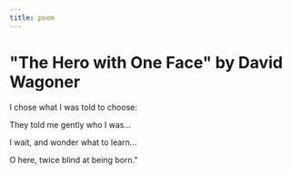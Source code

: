 ```yaml
---
title: poem
---
```

# "The Hero with One Face" by David Wagoner
I chose what I was told to choose:

They told me gently who I was...

I wait, and wonder what to learn...

O here, twice blind at being born."

